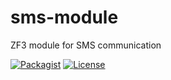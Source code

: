# sms-module
ZF3 module for SMS communication

[![Packagist](https://img.shields.io/packagist/v/massimo-filippi/sms-module.svg)](https://packagist.org/packages/massimo-filippi/sms-module)
[![License](http://img.shields.io/:license-mit-blue.svg)](http://doge.mit-license.org)

